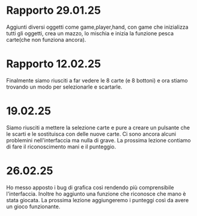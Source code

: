 # Rapporto 29.01.25
Aggiunti diversi oggetti come game,player,hand, con game che inizializza tutti gli oggetti, crea un mazzo, lo mischia e inizia la funzione pesca carte(che non funziona ancora).
# Rapporto 12.02.25
Finalmente siamo riusciti a far vedere le 8 carte (e  8 bottoni) e ora stiamo trovando un modo per selezionarle e scartarle.
# 19.02.25
Siamo riusciti a mettere la selezione carte e pure a creare un pulsante che le scarti e le sostituisca con delle nuove carte. Ci sono ancora alcuni problemini nell'interfaccia ma nulla di grave. La prossima lezione contiamo di fare il riconoscimento mani e il punteggio.
# 26.02.25
Ho messo apposto i bug di grafica così rendendo più comprensibile l'interfaccia. Inoltre ho aggiunto una funzione che riconosce che mano è stata giocata. La prossima lezione aggiungeremo i punteggi così da avere un gioco funzionante.
